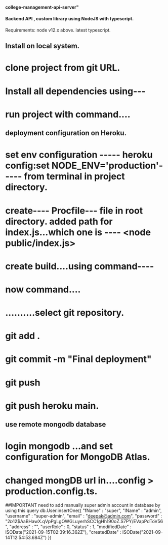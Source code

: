 #### college-management-api-server" 
#### Backend API , custom library using NodeJS with typescript.

Requirements: node v12.x above. latest typescript.

  ## Install on local system.
   # clone project from git URL.
   # Install all dependencies using---<npm install>
   # run project with command....<npm run start>

 ## deployment configuration on Heroku.
  # set env configuration ----- heroku config:set NODE_ENV='production'----- from terminal in project directory. 
  # create---- Procfile--- file in root directory. added path for index.js...which one is ---- <node public/index.js>
  # create build....using command----<npm run tsc>
  # now command.... <heroku login>
  # .....<heroku create>.....select git repository.
  # git add .
  # git commit -m "Final deployment"
  # git push
  # git push heroku main.

## use remote mongodb database
  # login mongodb ...and set configuration for MongoDB Atlas.
  # changed mongDB url in....config > production.config.ts.


##IMPORTANT need to add manually super admin account in database by using this query
db.User.insertOne({
    "fName" : "super",
    "lName" : "admin",
    "username" : "super-admin",
    "email" : "deepak@admin.com",
    "password" : "$2b$12$AaBHawX.qVpPgLgOWGLuyerhSCC1gHh190oZ.S7PY/EVapPdToV56",
    "address" : "",
    "userRole" : 0,
    "status" : 1,
    "modifiedDate" : ISODate("2021-09-15T02:39:16.362Z"),
    "createdDate" : ISODate("2021-09-14T12:54:53.684Z")
}) 
